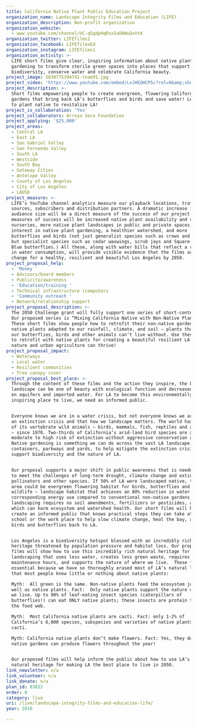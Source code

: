 ```yaml
---
title: California Native Plant Public Education Project
organization_name: Landscape Integrity Films and Education (LIFE)
organization_description: Non-profit organization
organization_website:
  - www.youtube.com/channel/UC-q5gdpHqRxx5aOHWuQxVtA
organization_twitter: LIFEfilms1
organization_facebook: LIFEfilmsEd
organization_instagram: LIFEfilms1
organization_activity: >-
  LIFE short films give clear, inspiring information about native plant
  gardening to transform sterile green spaces into places that support
  biodiversity, conserve water and celebrate California beauty.
project_image: 5030775394741-team91.jpg
project_video: 'https://www.youtube.com/embed/LxJHEQHCP5c?rel=0&amp;showinfo=0'
project_description: >-
  Short films empowering people to create evergreen, flowering California native
  gardens that bring back LA’s butterflies and birds and save water! Learn how
  to plant native to revitalize LA!
project_is_collaboration: 'Yes'
project_collaborators: Arroyo Seco Foundation
project_applying: '$25,000'
project_areas:
  - Central LA
  - East LA
  - San Gabriel Valley
  - San Fernando Valley
  - South LA
  - Westside
  - South Bay
  - Gateway Cities
  - Antelope Valley
  - County of Los Angeles
  - City of Los Angeles
  - LAUSD
project_measure: >-
  LIFE’s YouTube channel analytics measure our playback locations, traffic
  sources, subscribers and distribution partners. A dramatic increase in our
  audience size will be a direct measure of the success of our project. Indirect
  measures of success will be increased native plant availability and sales at
  nurseries, more native plant landscapes in public and private spaces, growing
  interest in native plant gardening, a healthier watershed, and more
  butterflies and birds (not just generalist species such as crows and pigeons,
  but specialist species such as cedar waxwings, scrub jays and Square-Spotted
  Blue butterflies.) All these, along with water bills that reflect a reduction
  in water consumption, will provide visible evidence that the films are driving
  change for a healthy, resilient and beautiful Los Angeles by 2050.
project_proposal_help:
  - 'Money '
  - Advisors/board members
  - Publicity/awareness
  - 'Education/training '
  - Technical infrastructure (computers
  - 'Community outreach '
  - Network/relationship support
project_proposal_description: >-
  The 2050 Challenge grant will fully support one series of short-content films.
  Our proposed series is “Mixing California Native with Non-Native Plants”.
  These short films show people how to retrofit their non-native gardens with
  native plants adapted to our rainfall, climate, and soil – plants that most of
  our butterflies, birds and other animals can’t live without. Use these films
  to retrofit with native plants for creating a beautiful resilient LA where
  nature and urban agriculture can thrive!
project_proposal_impact:
  - Waterways
  - Local water
  - Resilient communities
  - Tree canopy cover
project_proposal_best_place: >-
  Through the content of these films and the action they inspire, the LA2050
  landscape can be one of beauty with ecological function and decreased reliance
  on aquifers and imported water. For LA to become this environmentally
  inspiring place to live, we need an informed public. 


  Everyone knows we are in a water crisis, but not everyone knows we are also in
  an extinction crisis and that how we landscape matters. The world has lost 52%
  of its vertebrate wild animals – birds, mammals, fish, reptiles and amphibians
  – since 1970. Two-thirds of California’s arid-land bird species are at
  moderate to high risk of extinction without aggressive conservation action.
  Native gardening is something we can do across the vast LA landscape, in
  containers, parkways and yards, to help mitigate the extinction crisis and
  support biodiversity and the nature of LA.  


  Our proposal supports a major shift in public awareness that is needed for LA
  to meet the challenges of long-term drought, climate change and extinction of
  pollinators and other species. If 50% of LA were landscaped native, this vast
  area could be evergreen flowering habitat for birds, butterflies and other
  wildlife – landscape habitat that achieves an 80% reduction in water and
  corresponding energy use compared to conventional non-native gardens. Native
  landscaping requires no soil amendments, fertilizers or pesticides, all of
  which can harm ecosystem and watershed health. Our short films will help
  create an informed public that knows practical steps they can take at home, at
  school or the work place to help slow climate change, heal the bay, and bring
  birds and butterflies back to LA.


  Los Angeles is a biodiversity hotspot blessed with an incredibly rich natural
  heritage threatened by population pressure and habitat loss. Our proposed
  films will show how to use this incredibly rich natural heritage for
  landscaping that uses less water, creates less green waste, requires fewer
  maintenance hours, and supports the nature of where we live.  These films are
  essential because we have so thoroughly erased most of LA’s natural landscape
  that most people know little or nothing about native plants:  

  Myth:  All green is the same. Non-native plants feed the ecosystem just as
  well as native plants. Fact:  Only native plants support the nature of where
  we live. Up to 90% of leaf-eating insect species (caterpillars of
  butterflies!) can eat ONLY native plants; these insects are protein that fuels
  the food web. 

  Myth:  Most California native plants are cacti. Fact: only 1-2% of
  California’s 6,000 species, subspecies and varieties of native plants are
  cacti.

  Myth: California native plants don’t make flowers. Fact: Yes, they do, and
  native gardens can produce flowers throughout the year!


  Our proposed films will help inform the public about how to use LA’s rich
  natural heritage for making LA the best place to live in 2050.
link_newsletter: n/a
link_volunteer: n/a
link_donate: n/a
plan_id: 83822
order: 8
category: live
uri: /live/landscape-integrity-films-and-education-life/
year: 2016

---
```

